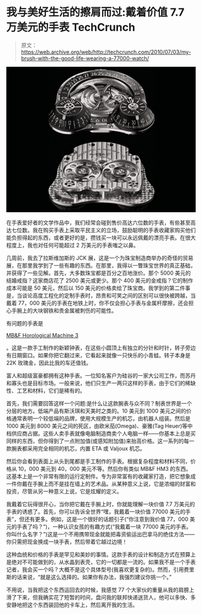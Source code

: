 # 我与美好生活的擦肩而过:戴着价值 7.7 万美元的手表 TechCrunch

> 原文：<https://web.archive.org/web/http://techcrunch.com/2010/07/03/my-brush-with-the-good-life-wearing-a-77000-watch/>

![](img/00de440e353a8ea2f2e251cda80c857c.png)

在手表爱好者的文学作品中，我们经常会碰到售价高达六位数的手表，有些甚至高达七位数。我在购买手表上采取平民主义的立场，鼓励聪明的手表收藏家购买他们能负担得起的东西，或者更好的是，攒钱买一块可以永远佩戴的漂亮手表。在很大程度上，我也对任何可能超过 2 万美元的手表嗤之以鼻。

几周前，我去了拉斯维加斯的 JCK 展，这是一个为珠宝制造商举办的奇怪的贸易展，在那里我学到了一些有趣的东西。在那里，我得以一瞥珠宝世界的真正基础，并获得了一些见解。首先，大多数珠宝都是百分之百地涨价。那个 5000 美元的结婚戒指？这家商店花了 2500 美元或更少。那个 400 美元的金戒指？它的制作成本可能是 50 美元，然后以 150 美元的价格卖给了珠宝商。我学到的第二件事是，当谈论高度工程化的定制手表时，昂贵和可笑之间的区别可以很快被跨越，当戴着 77，000 美元的手表在地铁上时，你不仅会担心手表与金属杆摩擦，还会担心手腕上的大块钢铁和贵金属被刺伤的可能性。

有问题的手表是

[MB&F Horological Machine 3](https://web.archive.org/web/20230203070655/http://www.mbandf.com/horological-machines/hm3/index.php)

。这是一款手工制作的新颖钟表，在这些小圆顶上有独立的分针和时针，转子旁边有日期窗口。如果你把它翻过来，它看起来就像一只快乐的小青蛙。转子本身是 22K 玫瑰金，因此比我的车还值钱。

富人和超级富豪都拥有这种手表。一位知名客户为硅谷的一家大公司工作，而苏丹和寡头也是目标市场。一般来说，他们只生产一两只这样的手表，由于它们的稀缺性、工艺和材料，它们是稀有的。

首先，我们需要回答这样一个问题:是什么让这款腕表与众不同？制表世界是一个分层的地方。低端产品有斯沃琪和天美时之类的。10 美元到 1000 美元之间的价格通常表明一个较低端的品牌，使用大规模生产的机芯，由机器人组装。然后是 1000 美元到 8000 美元之间的死区，由欧米茄(Omega)、豪雅(Tag Heuer)等中档供应商占据。这些人卖手表就像电脑制造商卖个人电脑一样——你基本上总是买同样的东西，但你得到了一点附加值(或感知附加值)来抬高价格。这一系列的每一款腕表都采用完全相同的机芯，内置 ETA 或 Valjoux 机芯。

然后你会看到表面上从头到尾都是手工制作的手表。根据复杂程度和材料不同，价格从 10，000 美元到 40，000 美元不等。然后你有类似 MB&F HM3 的东西。这基本上是一个非常有限的运行定制件。专为非常富有的收藏家打造，把它想象成一件你戴在手腕上而不是挂在墙上的艺术品。从某种意义上说，它是浓缩的财富和投资，尽管从另一种意义上说，它是炫耀的定义。

我戴着它玩得很开心，当你把它戴在手腕上时，你就能理解一块价值 7.7 万美元的手表的诱惑了。首先，你可以告诉全世界“嘿，我戴着一块价值 77000 美元的手表”，但还有更多。例如，这是一个很好的话题引子(“你注意到我价值 77，000 美元的手表了吗？”)，一种认识女孩的有趣方式(“我戴着一块 77000 美元的手表。你叫什么名字？”)这是一个不用携带现金就能把毒资偷运出巴拿马的绝佳方法——你只需把现金换成一块手表，然后带着它越过边境！

这种血统和价格的手表是罕见和美妙的事情。这款手表的设计和制造方式在预算上是绝对不可能做到的，从水晶到表壳，它的一切都是一流的。如果我不是一个手表记者，我会买一个吗？大概不是这个具体型号(我喜欢更复杂的)。然而，引用费里斯的话来说，“就是这么选择的。如果你有办法，我强烈建议你挑一个。”

不用说，当我把这个东西运回去的时候，我感觉 77 个大家伙的重量从我的肩膀上滑了下来，但我确实花了短暂的时间，盘问我的联邦快递送货人，他可以多快、多安静地把这个东西装回他的卡车上，然后离开我的生活。